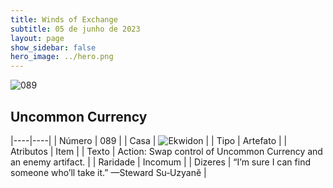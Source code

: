 ```yaml
---
title: Winds of Exchange
subtitle: 05 de junho de 2023
layout: page
show_sidebar: false
hero_image: ../hero.png
---
```


![089](https://mastervault-storage-prod.s3.amazonaws.com/media/card_front/en/600_089_263e4a15ca22_en.png)


## Uncommon Currency

|----|----|
| Número | 089 |
| Casa | ![Ekwidon](https://archonarcana.com/images/thumb/3/31/Ekwidon.png/25px-Ekwidon.png "Ekwidon") |
| Tipo | Artefato |
| Atributos | Item |
| Texto | Action: Swap control of Uncommon Currency and an enemy artifact.   |
| Raridade | Incomum |
| Dizeres | “I’m sure I can find someone who’ll take it.” —Steward Su‑Uzyanĕ  |
